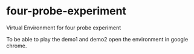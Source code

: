 # four-probe-experiment
Virtual Environment for four probe experiment

To be able to play the demo1 and demo2 open the environment in google chrome.
